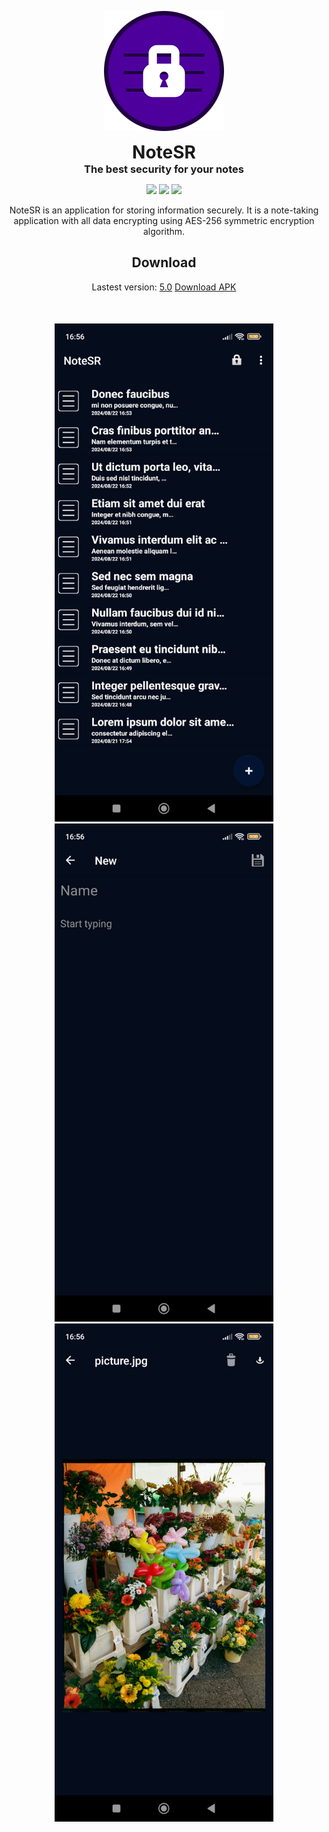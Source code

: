 <p align="center">
  <img alt="NoteSR" src=".images/notesr-icon-192x192.png">
</p>

<h1 align="center" style="margin: 0; padding: 0;">NoteSR</h1>
<h3 align="center" style="margin: 0; padding: 0;">The best security for your notes</h3>

<p align="center">
    <a href="https://github.com/zHd4/NoteSR/actions/workflows/java_ci.yml"><img src="https://github.com/zHd4/NoteSR/actions/workflows/java_ci.yml/badge.svg" /></a>
    <a href="https://github.com/zHd4/NoteSR/actions/workflows/android_ci.yml"><img src="https://github.com/zHd4/NoteSR/actions/workflows/android_ci.yml/badge.svg" /></a>
    <a href="https://codeclimate.com/github/zHd4/NoteSR/maintainability"><img src="https://api.codeclimate.com/v1/badges/ea8a3c789f19d60b1ca1/maintainability" /></a>
</p>

<p align="center">NoteSR is an application for storing information securely.
It is a note-taking application with all data encrypting using AES-256 symmetric encryption algorithm.</p>

<div align="center">
    <h2 style="">Download</h2>
    <span>Lastest version: <a href="(https://github.com/zHd4/NoteSR/releases/tag/4.9">5.0</a></span>
    <a href="https://github.com/zHd4/NoteSR/releases/download/5.0/NoteSR_v5.0.apk">Download APK</a>
</div>

<h1></h1>

<div align="center" style="margin-top: 50px;">
    <div>
        <img alt="Notes list screenshot" src=".images/notes.jpg" width="350" height="797">
        <img alt="New note screenshot" src=".images/new-note.jpg" width="350" height="797">
    </div>
    <div>
        <img alt="Image view screenshot" src=".images/view-image.jpg" width="350" height="797">
    </div>
</div>
